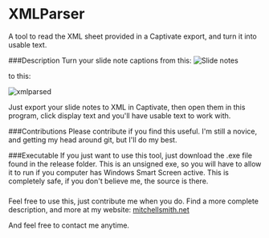 # XMLParser
A tool to read the XML sheet provided in a Captivate export, and turn it into usable text.

###Description
Turn your slide note captions from this:
![Slide notes](https://github.com/RandyMustache/RandyMustache.github.io/blob/master/_posts/tts.PNG?raw=true)

to this:

![xmlparsed](https://github.com/RandyMustache/RandyMustache.github.io/blob/master/_posts/2017-02-23.png?raw=true)

Just export your slide notes to XML in Captivate, then open them in this program, click display text and you'll have usable text to work with.

###Contributions
Please contribute if you find this useful. I'm still a novice, and getting my head around git, but I'll do my best.

###Executable
If you just want to use this tool, just download the .exe file found in the release folder.
This is an unsigned exe, so you will have to allow it to run if you computer has Windows Smart Screen active.
This is completely safe, if you don't believe me, the source is there.

###
Feel free to use this, just contribute me when you do.
Find a more complete description, and more at my website:
[mitchellsmith.net](mitchellsmith.net)

And feel free to contact me anytime.

